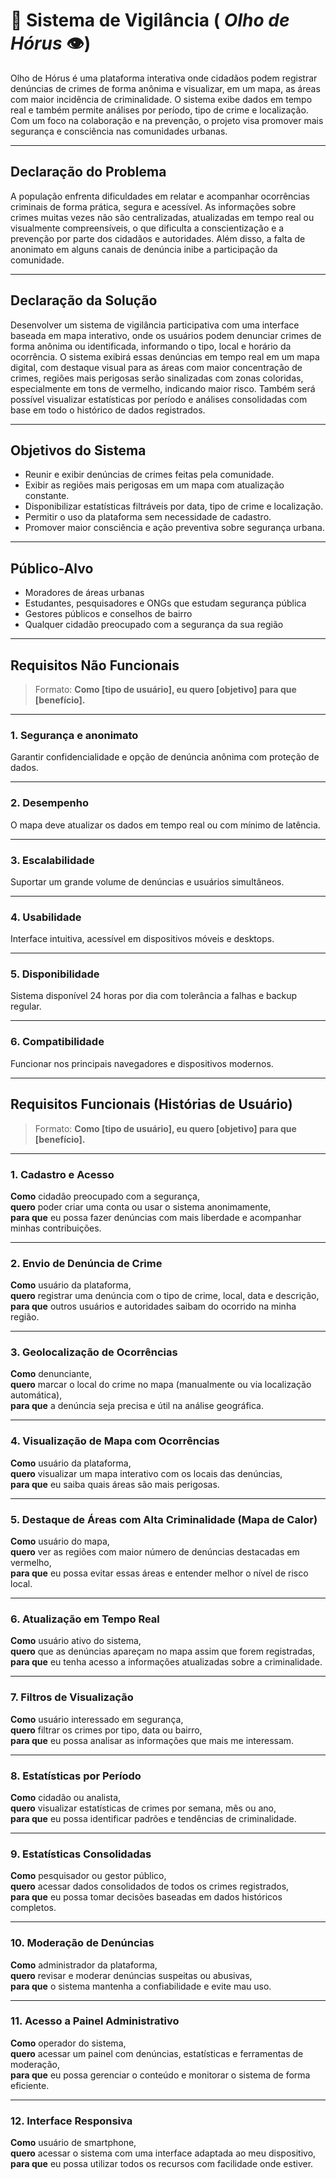 # 📍 Sistema de Vigilância ( ***Olho de Hórus*** 👁️)

Olho de Hórus é uma plataforma interativa onde cidadãos podem registrar denúncias de crimes de forma anônima e visualizar, em um mapa, as áreas com maior incidência de criminalidade. O sistema exibe dados em tempo real e também permite análises por período, tipo de crime e localização. Com um foco na colaboração e na prevenção, o projeto visa promover mais segurança e consciência nas comunidades urbanas.

---

## Declaração do Problema

A população enfrenta dificuldades em relatar e acompanhar ocorrências criminais de forma prática, segura e acessível. As informações sobre crimes muitas vezes não são centralizadas, atualizadas em tempo real ou visualmente compreensíveis, o que dificulta a conscientização e a prevenção por parte dos cidadãos e autoridades. Além disso, a falta de anonimato em alguns canais de denúncia inibe a participação da comunidade.

---

## Declaração da Solução

Desenvolver um sistema de vigilância participativa com uma interface baseada em mapa interativo, onde os usuários podem denunciar crimes de forma anônima ou identificada, informando o tipo, local e horário da ocorrência. O sistema exibirá essas denúncias em tempo real em um mapa digital, com destaque visual para as áreas com maior concentração de crimes, regiões mais perigosas serão sinalizadas com zonas coloridas, especialmente em tons de vermelho, indicando maior risco. Também será possível visualizar estatísticas por período e análises consolidadas com base em todo o histórico de dados registrados.

---

## Objetivos do Sistema

- Reunir e exibir denúncias de crimes feitas pela comunidade.
- Exibir as regiões mais perigosas em um mapa com atualização constante.
- Disponibilizar estatísticas filtráveis por data, tipo de crime e localização.
- Permitir o uso da plataforma sem necessidade de cadastro.
- Promover maior consciência e ação preventiva sobre segurança urbana.

---

## Público-Alvo

- Moradores de áreas urbanas
- Estudantes, pesquisadores e ONGs que estudam segurança pública
- Gestores públicos e conselhos de bairro
- Qualquer cidadão preocupado com a segurança da sua região

---

## Requisitos Não Funcionais 

> Formato: **Como [tipo de usuário], eu quero [objetivo] para que [benefício].**

---

### 1. Segurança e anonimato

Garantir confidencialidade e opção de denúncia anônima com proteção de dados.

---

### 2. Desempenho

O mapa deve atualizar os dados em tempo real ou com mínimo de latência.

---

### 3. Escalabilidade

Suportar um grande volume de denúncias e usuários simultâneos.

---

### 4. Usabilidade

Interface intuitiva, acessível em dispositivos móveis e desktops.

---

### 5. Disponibilidade

Sistema disponível 24 horas por dia com tolerância a falhas e backup regular.

---

### 6. Compatibilidade

Funcionar nos principais navegadores e dispositivos modernos.

---

## Requisitos Funcionais (Histórias de Usuário)

> Formato: **Como [tipo de usuário], eu quero [objetivo] para que [benefício].**

---

### 1. Cadastro e Acesso

**Como** cidadão preocupado com a segurança,  
**quero** poder criar uma conta ou usar o sistema anonimamente,  
**para que** eu possa fazer denúncias com mais liberdade e acompanhar minhas contribuições.

---

### 2. Envio de Denúncia de Crime

**Como** usuário da plataforma,  
**quero** registrar uma denúncia com o tipo de crime, local, data e descrição,  
**para que** outros usuários e autoridades saibam do ocorrido na minha região.

---

### 3. Geolocalização de Ocorrências

**Como** denunciante,  
**quero** marcar o local do crime no mapa (manualmente ou via localização automática),  
**para que** a denúncia seja precisa e útil na análise geográfica.

---

### 4. Visualização de Mapa com Ocorrências

**Como** usuário da plataforma,  
**quero** visualizar um mapa interativo com os locais das denúncias,  
**para que** eu saiba quais áreas são mais perigosas.

---

### 5. Destaque de Áreas com Alta Criminalidade (Mapa de Calor)

**Como** usuário do mapa,  
**quero** ver as regiões com maior número de denúncias destacadas em vermelho,  
**para que** eu possa evitar essas áreas e entender melhor o nível de risco local.

---

### 6. Atualização em Tempo Real

**Como** usuário ativo do sistema,  
**quero** que as denúncias apareçam no mapa assim que forem registradas,  
**para que** eu tenha acesso a informações atualizadas sobre a criminalidade.

---

### 7. Filtros de Visualização

**Como** usuário interessado em segurança,  
**quero** filtrar os crimes por tipo, data ou bairro,  
**para que** eu possa analisar as informações que mais me interessam.

---

### 8. Estatísticas por Período

**Como** cidadão ou analista,  
**quero** visualizar estatísticas de crimes por semana, mês ou ano,  
**para que** eu possa identificar padrões e tendências de criminalidade.

---

### 9. Estatísticas Consolidadas

**Como** pesquisador ou gestor público,  
**quero** acessar dados consolidados de todos os crimes registrados,  
**para que** eu possa tomar decisões baseadas em dados históricos completos.

---

### 10. Moderação de Denúncias

**Como** administrador da plataforma,  
**quero** revisar e moderar denúncias suspeitas ou abusivas,  
**para que** o sistema mantenha a confiabilidade e evite mau uso.

---

### 11. Acesso a Painel Administrativo

**Como** operador do sistema,  
**quero** acessar um painel com denúncias, estatísticas e ferramentas de moderação,  
**para que** eu possa gerenciar o conteúdo e monitorar o sistema de forma eficiente.

---

### 12. Interface Responsiva

**Como** usuário de smartphone,  
**quero** acessar o sistema com uma interface adaptada ao meu dispositivo,  
**para que** eu possa utilizar todos os recursos com facilidade onde estiver.





